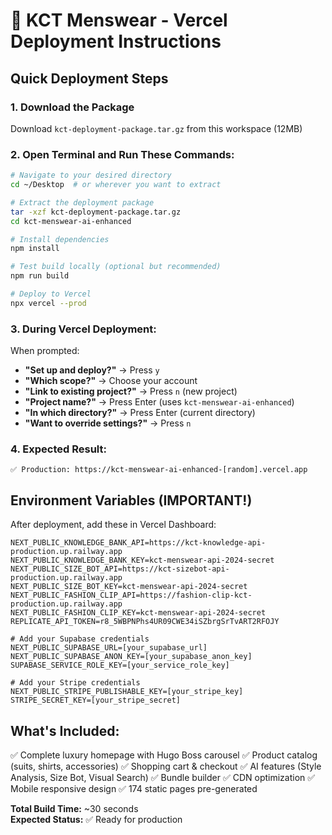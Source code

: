 # 🚀 KCT Menswear - Vercel Deployment Instructions

## Quick Deployment Steps

### 1. Download the Package
Download `kct-deployment-package.tar.gz` from this workspace (12MB)

### 2. Open Terminal and Run These Commands:

```bash
# Navigate to your desired directory
cd ~/Desktop  # or wherever you want to extract

# Extract the deployment package
tar -xzf kct-deployment-package.tar.gz
cd kct-menswear-ai-enhanced

# Install dependencies
npm install

# Test build locally (optional but recommended)
npm run build

# Deploy to Vercel
npx vercel --prod
```

### 3. During Vercel Deployment:
When prompted:
- **"Set up and deploy?"** → Press `y`
- **"Which scope?"** → Choose your account
- **"Link to existing project?"** → Press `n` (new project)
- **"Project name?"** → Press Enter (uses `kct-menswear-ai-enhanced`)
- **"In which directory?"** → Press Enter (current directory)
- **"Want to override settings?"** → Press `n`

### 4. Expected Result:
```
✅ Production: https://kct-menswear-ai-enhanced-[random].vercel.app
```

## Environment Variables (IMPORTANT!)
After deployment, add these in Vercel Dashboard:

```
NEXT_PUBLIC_KNOWLEDGE_BANK_API=https://kct-knowledge-api-production.up.railway.app
NEXT_PUBLIC_KNOWLEDGE_BANK_KEY=kct-menswear-api-2024-secret
NEXT_PUBLIC_SIZE_BOT_API=https://kct-sizebot-api-production.up.railway.app
NEXT_PUBLIC_SIZE_BOT_KEY=kct-menswear-api-2024-secret
NEXT_PUBLIC_FASHION_CLIP_API=https://fashion-clip-kct-production.up.railway.app
NEXT_PUBLIC_FASHION_CLIP_KEY=kct-menswear-api-2024-secret
REPLICATE_API_TOKEN=r8_5WBPNPhs4UR09CWE34iSZbrgSrTvART2RFOJY

# Add your Supabase credentials
NEXT_PUBLIC_SUPABASE_URL=[your_supabase_url]
NEXT_PUBLIC_SUPABASE_ANON_KEY=[your_supabase_anon_key]
SUPABASE_SERVICE_ROLE_KEY=[your_service_role_key]

# Add your Stripe credentials
NEXT_PUBLIC_STRIPE_PUBLISHABLE_KEY=[your_stripe_key]
STRIPE_SECRET_KEY=[your_stripe_secret]
```

## What's Included:
✅ Complete luxury homepage with Hugo Boss carousel
✅ Product catalog (suits, shirts, accessories)
✅ Shopping cart & checkout
✅ AI features (Style Analysis, Size Bot, Visual Search)
✅ Bundle builder
✅ CDN optimization
✅ Mobile responsive design
✅ 174 static pages pre-generated

**Total Build Time:** ~30 seconds  
**Expected Status:** ✅ Ready for production